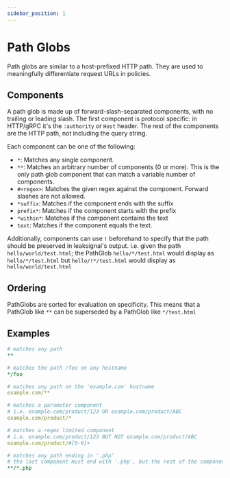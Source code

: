 ```yaml
---
sidebar_position: 1
---
```


# Path Globs

Path globs are similar to a host-prefixed HTTP path. They are used to meaningfully differentiate request URLs in policies.

## Components

A path glob is made up of forward-slash-separated components, with no trailing or leading slash. The first component is protocol specific: in HTTP/gRPC it's the `:authority` or `Host` header. The rest of the components are the HTTP path, not including the query string.

Each component can be one of the following:

* `*`: Matches any single component.
* `**`: Matches an arbitrary number of components (0 or more). This is the only path glob component that can match a variable number of components.
* `#<regex>`: Matches the given regex against the component. Forward slashes are not allowed.
* `*suffix`: Matches if the component ends with the suffix
* `prefix*`: Matches if the component starts with the prefix
* `*within*`: Matches if the component contains the text
* `text`: Matches if the component equals the text.

Additionally, components can use `!` beforehand to specify that the path should be preserved in leaksignal's output.
i.e. given the path `hello/world/test.html`; the PathGlob `hello/*/test.html` would display as `hello/*/test.html`
but `hello/!*/test.html` would display as `hello/world/test.html`

## Ordering

PathGlobs are sorted for evaluation on specificity. This means that a PathGlob like `**` can be superseded by a PathGlob like `*/test.html`

## Examples

```yaml
# matches any path
**

# matches the path /foo on any hostname
*/foo

# matches any path on the 'example.com' hostname
example.com/**

# matches a parameter component
# i.e. example.com/product/123 OR example.com/product/ABC
example.com/product/*

# matches a regex limited component
# i.e. example.com/product/123 BUT NOT example.com/product/ABC
example.com/product/#[0-9]+

# matches any path ending in '.php'
# the last component must end with '.php', but the rest of the components are ignored
**/*.php
```
